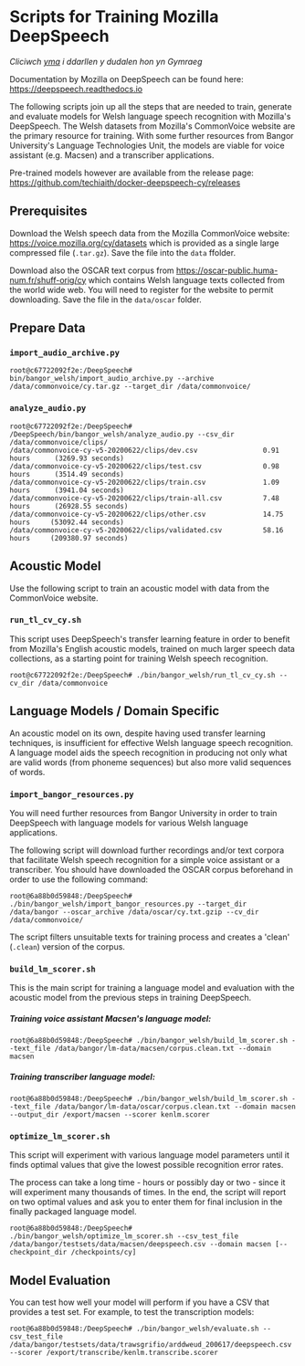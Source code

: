 # Scripts for Training Mozilla DeepSpeech

*Cliciwch [yma](README.md) i ddarllen y dudalen hon yn Gymraeg*

Documentation by Mozilla on DeepSpeech can be found here: https://deepspeech.readthedocs.io 

The following scripts join up all the steps that are needed to train, generate and evaluate models for Welsh language speech recognition with Mozilla's DeepSpeech. The Welsh datasets from Mozilla's CommonVoice website are the primary resource for training. With some further resources from Bangor University's Language Technologies Unit, the models are viable for voice assistant (e.g. Macsen) and a transcriber applications. 

Pre-trained models however are available from the release page: https://github.com/techiaith/docker-deepspeech-cy/releases

## Prerequisites

Download the Welsh speech data from the Mozilla CommonVoice website: https://voice.mozilla.org/cy/datasets which is provided as a single large compressed file (`.tar.gz`). Save the file into the `data` ffolder. 

Download also the OSCAR text corpus from https://oscar-public.huma-num.fr/shuff-orig/cy which contains Welsh language texts collected from the world wide web. You will need to register for the website to permit downloading. Save the file in the `data/oscar` folder.


## Prepare Data

### `import_audio_archive.py`

```shell
root@c67722092f2e:/DeepSpeech# bin/bangor_welsh/import_audio_archive.py --archive /data/commonvoice/cy.tar.gz --target_dir /data/commonvoice/
```

### `analyze_audio.py`

```shell
root@c67722092f2e:/DeepSpeech# /DeepSpeech/bin/bangor_welsh/analyze_audio.py --csv_dir /data/commonvoice/clips/
/data/commonvoice-cy-v5-20200622/clips/dev.csv                0.91 hours      (3269.93 seconds)
/data/commonvoice-cy-v5-20200622/clips/test.csv               0.98 hours      (3514.49 seconds)
/data/commonvoice-cy-v5-20200622/clips/train.csv              1.09 hours      (3941.04 seconds)
/data/commonvoice-cy-v5-20200622/clips/train-all.csv          7.48 hours      (26928.55 seconds)
/data/commonvoice-cy-v5-20200622/clips/other.csv              14.75 hours     (53092.44 seconds)
/data/commonvoice-cy-v5-20200622/clips/validated.csv          58.16 hours     (209380.97 seconds)
```


## Acoustic Model

Use the following script to train an acoustic model with data from the CommonVoice website.

### `run_tl_cv_cy.sh`

This script uses DeepSpeech's transfer learning feature in order to benefit from Mozilla's English acoustic models, trained on much larger speech data collections, as a starting point for training Welsh speech recognition.

```shell
root@c67722092f2e:/DeepSpeech# ./bin/bangor_welsh/run_tl_cv_cy.sh --cv_dir /data/commonvoice
```



## Language Models / Domain Specific

An acoustic model on its own, despite having used transfer learning techniques, is insufficient for effective Welsh language speech recognition. A language model aids the speech recognition in producing not only what are valid words (from phoneme sequences) but also more valid sequences of words. 


### `import_bangor_resources.py`

You will need further resources from Bangor University in order to train  DeepSpeech with language models for various Welsh language applications. 

The following script will download further recordings and/or text corpora that facilitate Welsh speech recognition for a simple voice assistant or a transcriber. You should have downloaded the OSCAR corpus beforehand in order to use the following command:


```shell
root@6a88b0d59848:/DeepSpeech# ./bin/bangor_welsh/import_bangor_resources.py --target_dir /data/bangor --oscar_archive /data/oscar/cy.txt.gzip --cv_dir /data/commonvoice/
```

The script filters unsuitable texts for training process and creates a 'clean' (`.clean`) version of the corpus.


### `build_lm_scorer.sh`

This is the main script for training a language model and evaluation with the acoustic model from the previous steps in training DeepSpeech.

##### Training voice assistant Macsen's language model:
```shell
root@6a88b0d59848:/DeepSpeech# ./bin/bangor_welsh/build_lm_scorer.sh --text_file /data/bangor/lm-data/macsen/corpus.clean.txt --domain macsen
```

##### Training transcriber language model:
```shell
root@6a88b0d59848:/DeepSpeech# ./bin/bangor_welsh/build_lm_scorer.sh --text_file /data/bangor/lm-data/oscar/corpus.clean.txt --domain macsen --output_dir /export/macsen --scorer kenlm.scorer
``` 



### `optimize_lm_scorer.sh`

This script will experiment with various language model parameters until it finds optimal values that give the lowest possible recognition error rates. 
 
The process can take a long time - hours or possibly day or two - since it will experiment many thousands of times. In the end, the script will report on two optimal values and ask you to enter them for final inclusion in the finally packaged language model.

```shell
root@6a88b0d59848:/DeepSpeech# ./bin/bangor_welsh/optimize_lm_scorer.sh --csv_test_file /data/bangor/testsets/data/macsen/deepspeech.csv --domain macsen [--checkpoint_dir /checkpoints/cy]
```

## Model Evaluation

You can test how well your model will perform if you have a CSV that provides a test set. For example, to test the transcription models:

```shell
root@6a88b0d59848:/DeepSpeech# ./bin/bangor_welsh/evaluate.sh --csv_test_file /data/bangor/testsets/data/trawsgrifio/arddweud_200617/deepspeech.csv --scorer /export/transcribe/kenlm.transcribe.scorer
```
